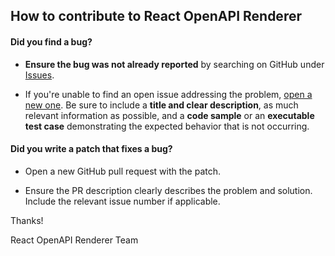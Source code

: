 ## How to contribute to React OpenAPI Renderer

#### **Did you find a bug?**

- **Ensure the bug was not already reported** by searching on GitHub under [Issues](https://github.com/tamediadigital/react-openapi-renderer/issues).

- If you're unable to find an open issue addressing the problem, [open a new one](https://github.com/tamediadigital/react-openapi-renderer/issues/new). Be sure to include a **title and clear description**, as much relevant information as possible, and a **code sample** or an **executable test case** demonstrating the expected behavior that is not occurring.

#### **Did you write a patch that fixes a bug?**

- Open a new GitHub pull request with the patch.

- Ensure the PR description clearly describes the problem and solution. Include the relevant issue number if applicable.

Thanks!

React OpenAPI Renderer Team
